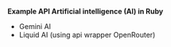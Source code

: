 <b>Example API Artificial intelligence (AI) in Ruby</b>
- Gemini AI
- Liquid AI (using api wrapper OpenRouter)

